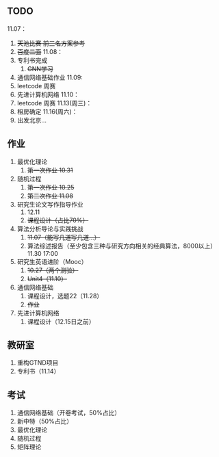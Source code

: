 ## TODO

11.07：
1. ~~天池比赛 前三名方案参考~~
2. ~~百度二面~~
11.08：
1. 专利书完成
	1. ~~GNN学习~~
2. 通信网络基础作业
11.09:
1. leetcode 周赛
2. 先进计算机网络
11.10：
1. leetcode 周赛
11.13(周三)：
1. 租房确定
11.16(周六)：
1. 出发北京...

## 作业

1. 最优化理论
	1. ~~第一次作业 10.31~~
2. 随机过程
	1. ~~第一次作业 10.25~~
	2. ~~第二次作业 11.08~~
3. 研究生论文写作指导作业
	1. 12.11
	2. ~~课程设计（占比70%）~~
4. 算法分析导论与实践挑战
	1. ~~11.07（能写几道写几道...）~~
	2. 算法综述报告（至少包含三种与研究方向相关的经典算法，8000以上）11.30 17:00
5. 研究生英语进阶（Mooc）
	1. ~~10.27（两个测验）~~
	2. ~~Unit4（11.10）~~
6. 通信网络基础
	1. 课程设计，选题22（11.28）
	2. ~~作业~~
7. 先进计算机网络
	1. 课程设计（12.15日之前）

## 教研室
1. 重构GTND项目
2. 专利书（11.14）
## 考试 

1. 通信网络基础（开卷考试，50%占比）
2. 新中特（50%占比）
3. 最优化理论
4. 随机过程
5. 矩阵理论




